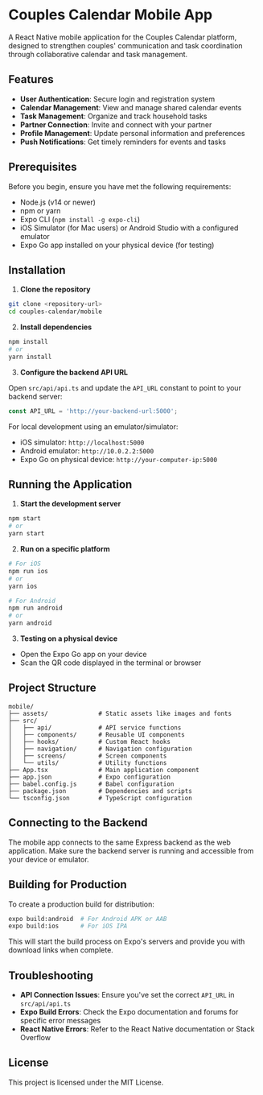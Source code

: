 # Couples Calendar Mobile App

A React Native mobile application for the Couples Calendar platform, designed to strengthen couples' communication and task coordination through collaborative calendar and task management.

## Features

- **User Authentication**: Secure login and registration system
- **Calendar Management**: View and manage shared calendar events
- **Task Management**: Organize and track household tasks
- **Partner Connection**: Invite and connect with your partner
- **Profile Management**: Update personal information and preferences
- **Push Notifications**: Get timely reminders for events and tasks

## Prerequisites

Before you begin, ensure you have met the following requirements:

- Node.js (v14 or newer)
- npm or yarn
- Expo CLI (`npm install -g expo-cli`)
- iOS Simulator (for Mac users) or Android Studio with a configured emulator
- Expo Go app installed on your physical device (for testing)

## Installation

1. **Clone the repository**

```bash
git clone <repository-url>
cd couples-calendar/mobile
```

2. **Install dependencies**

```bash
npm install
# or
yarn install
```

3. **Configure the backend API URL**

Open `src/api/api.ts` and update the `API_URL` constant to point to your backend server:

```javascript
const API_URL = 'http://your-backend-url:5000';
```

For local development using an emulator/simulator:
- iOS simulator: `http://localhost:5000`
- Android emulator: `http://10.0.2.2:5000`
- Expo Go on physical device: `http://your-computer-ip:5000`

## Running the Application

1. **Start the development server**

```bash
npm start
# or
yarn start
```

2. **Run on a specific platform**

```bash
# For iOS
npm run ios
# or
yarn ios

# For Android
npm run android
# or
yarn android
```

3. **Testing on a physical device**

- Open the Expo Go app on your device
- Scan the QR code displayed in the terminal or browser

## Project Structure

```
mobile/
├── assets/              # Static assets like images and fonts
├── src/
│   ├── api/             # API service functions
│   ├── components/      # Reusable UI components
│   ├── hooks/           # Custom React hooks
│   ├── navigation/      # Navigation configuration
│   ├── screens/         # Screen components
│   └── utils/           # Utility functions
├── App.tsx              # Main application component
├── app.json             # Expo configuration
├── babel.config.js      # Babel configuration
├── package.json         # Dependencies and scripts
└── tsconfig.json        # TypeScript configuration
```

## Connecting to the Backend

The mobile app connects to the same Express backend as the web application. Make sure the backend server is running and accessible from your device or emulator.

## Building for Production

To create a production build for distribution:

```bash
expo build:android  # For Android APK or AAB
expo build:ios      # For iOS IPA
```

This will start the build process on Expo's servers and provide you with download links when complete.

## Troubleshooting

- **API Connection Issues**: Ensure you've set the correct `API_URL` in `src/api/api.ts`
- **Expo Build Errors**: Check the Expo documentation and forums for specific error messages
- **React Native Errors**: Refer to the React Native documentation or Stack Overflow

## License

This project is licensed under the MIT License.